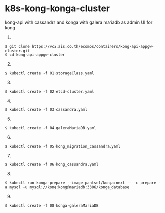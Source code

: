# k8s-kong-konga-cluster
kong-api with cassandra and konga with galera mariadb as admin UI for kong  
  
1.
```
$ git clone https://vca.ais.co.th/ecomos/containers/kong-api-appgw-cluster.git
$ cd kong-api-appgw-cluster
```
2.
```
$ kubectl create -f 01-storageClass.yaml
```
3.
```
$ kubectl create -f 02-etcd-cluster.yaml
```
4.
```
$ kubectl create -f 03-cassandra.yaml
```
5.
```
$ kubectl create -f 04-galeraMariaDB.yaml
```
6.
```
$ kubectl create -f 05-kong_migration_cassandra.yaml
```
7.
```
$ kubectl create -f 06-kong_cassandra.yaml
```
8.
```
$ kubectl run konga-prepare --image pantsel/konga:next -- -c prepare -a mysql -u mysql://kong:kong@mariadb:3306/konga_database
```
9.
```
$ kubectl create -f 08-konga-galeraMariaDB
```

